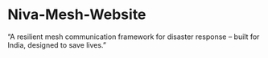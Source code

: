 # Niva-Mesh-Website
“A resilient mesh communication framework for disaster response – built for India, designed to save lives.”
